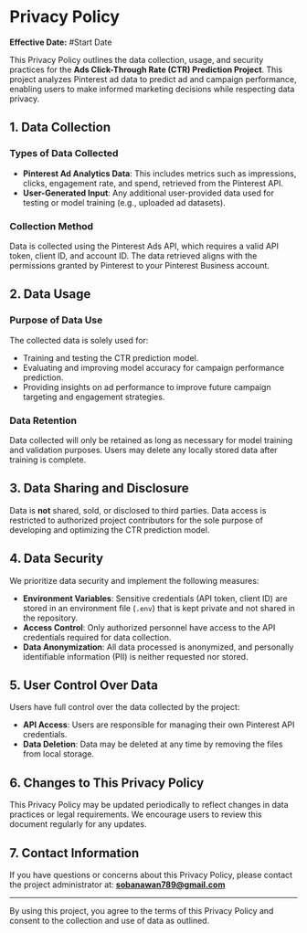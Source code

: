 # Privacy Policy

**Effective Date:** #Start Date

This Privacy Policy outlines the data collection, usage, and security practices for the **Ads Click-Through Rate (CTR) Prediction Project**. This project analyzes Pinterest ad data to predict ad and campaign performance, enabling users to make informed marketing decisions while respecting data privacy.

## 1. Data Collection

### Types of Data Collected
- **Pinterest Ad Analytics Data**: This includes metrics such as impressions, clicks, engagement rate, and spend, retrieved from the Pinterest API. 
- **User-Generated Input**: Any additional user-provided data used for testing or model training (e.g., uploaded ad datasets).

### Collection Method
Data is collected using the Pinterest Ads API, which requires a valid API token, client ID, and account ID. The data retrieved aligns with the permissions granted by Pinterest to your Pinterest Business account.

## 2. Data Usage

### Purpose of Data Use
The collected data is solely used for:
- Training and testing the CTR prediction model.
- Evaluating and improving model accuracy for campaign performance prediction.
- Providing insights on ad performance to improve future campaign targeting and engagement strategies.

### Data Retention
Data collected will only be retained as long as necessary for model training and validation purposes. Users may delete any locally stored data after training is complete.

## 3. Data Sharing and Disclosure

Data is **not** shared, sold, or disclosed to third parties. Data access is restricted to authorized project contributors for the sole purpose of developing and optimizing the CTR prediction model.

## 4. Data Security

We prioritize data security and implement the following measures:
- **Environment Variables**: Sensitive credentials (API token, client ID) are stored in an environment file (`.env`) that is kept private and not shared in the repository.
- **Access Control**: Only authorized personnel have access to the API credentials required for data collection.
- **Data Anonymization**: All data processed is anonymized, and personally identifiable information (PII) is neither requested nor stored.

## 5. User Control Over Data

Users have full control over the data collected by the project:
- **API Access**: Users are responsible for managing their own Pinterest API credentials.
- **Data Deletion**: Data may be deleted at any time by removing the files from local storage.

## 6. Changes to This Privacy Policy

This Privacy Policy may be updated periodically to reflect changes in data practices or legal requirements. We encourage users to review this document regularly for any updates.

## 7. Contact Information

If you have questions or concerns about this Privacy Policy, please contact the project administrator at:
**sobanawan789@gmail.com**

---

By using this project, you agree to the terms of this Privacy Policy and consent to the collection and use of data as outlined.
